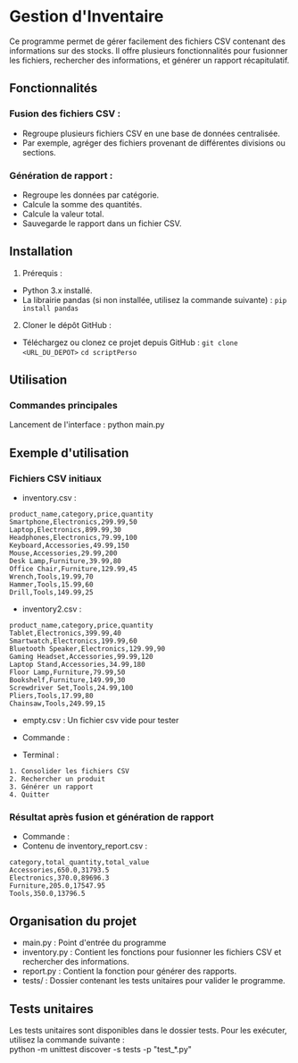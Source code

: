 # Gestion d'Inventaire

Ce programme permet de gérer facilement des fichiers CSV contenant des informations sur des stocks. Il offre plusieurs fonctionnalités pour fusionner les fichiers, rechercher des informations, et générer un rapport récapitulatif.

## Fonctionnalités

### Fusion des fichiers CSV :

- Regroupe plusieurs fichiers CSV en une base de données centralisée.
- Par exemple, agréger des fichiers provenant de différentes divisions ou sections.

### Génération de rapport :

- Regroupe les données par catégorie.
- Calcule la somme des quantités.
- Calcule la valeur total. 
- Sauvegarde le rapport dans un fichier CSV.  

## Installation

1. Prérequis :

- Python 3.x installé.
- La librairie pandas (si non installée, utilisez la commande suivante) :
```pip install pandas```

2. Cloner le dépôt GitHub :

- Téléchargez ou clonez ce projet depuis GitHub :
```git clone <URL_DU_DEPOT>```
```cd scriptPerso```

## Utilisation
### Commandes principales

Lancement de l'interface : python main.py

## Exemple d'utilisation
### Fichiers CSV initiaux
- inventory.csv :
```text 
product_name,category,price,quantity
Smartphone,Electronics,299.99,50
Laptop,Electronics,899.99,30
Headphones,Electronics,79.99,100
Keyboard,Accessories,49.99,150
Mouse,Accessories,29.99,200
Desk Lamp,Furniture,39.99,80
Office Chair,Furniture,129.99,45
Wrench,Tools,19.99,70
Hammer,Tools,15.99,60
Drill,Tools,149.99,25
```
- inventory2.csv :
```text 
product_name,category,price,quantity
Tablet,Electronics,399.99,40
Smartwatch,Electronics,199.99,60
Bluetooth Speaker,Electronics,129.99,90
Gaming Headset,Accessories,99.99,120
Laptop Stand,Accessories,34.99,180
Floor Lamp,Furniture,79.99,50
Bookshelf,Furniture,149.99,30
Screwdriver Set,Tools,24.99,100
Pliers,Tools,17.99,80
Chainsaw,Tools,249.99,15

```
- empty.csv :
Un fichier csv vide pour tester

- Commande :

- Terminal :
```text 
1. Consolider les fichiers CSV
2. Rechercher un produit
3. Générer un rapport
4. Quitter
```
### Résultat après fusion et génération de rapport
- Commande : 
- Contenu de inventory_report.csv :
```text 
category,total_quantity,total_value
Accessories,650.0,31793.5
Electronics,370.0,89696.3
Furniture,205.0,17547.95
Tools,350.0,13796.5
```

## Organisation du projet
- main.py : Point d'entrée du programme
- inventory.py : Contient les fonctions pour fusionner les fichiers CSV et rechercher des informations.
- report.py : Contient la fonction pour générer des rapports.
- tests/ : Dossier contenant les tests unitaires pour valider le programme.

## Tests unitaires
Les tests unitaires sont disponibles dans le dossier tests. Pour les exécuter, utilisez la commande suivante :  
python -m unittest discover -s tests -p "test_*.py"
